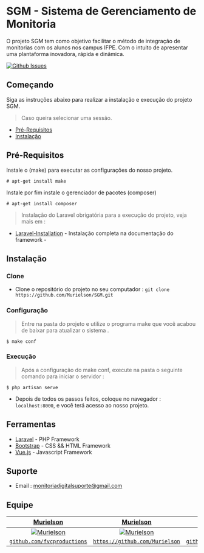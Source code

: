 # SGM - Sistema de Gerenciamento de Monitoria
O projeto SGM tem como objetivo facilitar o método de integração de monitorias com os alunos nos campus IFPE. Com o intuito de apresentar uma plantaforma inovadora, rápida e dinâmica.

[![Github Issues](http://githubbadges.herokuapp.com/Murielson/SGM/issues.svg?style=flat-square)](https://github.com/Murielson/SGM/issues)
## Começando
Siga as instruções abaixo para realizar a instalação e execução do projeto SGM.
> Caso queira selecionar uma sessão.

- [Pré-Requisitos](#pré-requisitos)
- [Instalação](#instalação)

## Pré-Requisitos

Instale o (make) para executar as configurações do nosso projeto.
```
# apt-get install make 
```
Instale por fim instale o gerenciador de pacotes (composer)
```
# apt-get install composer 
```
> Instalação do Laravel obrigatória para a execução do projeto, veja mais em :
* [Laravel-Installation](https://laravel.com/docs/5.8/installation) - Instalação completa na documentação do framework -

## Instalação
### Clone
- Clone o repositório do projeto no seu computador : ```git clone https://github.com/Murielson/SGM.git ```
### Configuração
> Entre na pasta do projeto e utilize o programa make que você acabou de baixar para atualizar o sistema .
```
$ make conf

```
### Execução
> Após a configuração do make conf, execute na pasta o seguinte comando para iniciar o servidor :
```
$ php artisan serve

```
- Depois de todos os passos feitos, coloque no navegador : ``` localhost:8000 ```, e você terá acesso ao nosso projeto.
## Ferramentas
- [Laravel](https://laravel.com) - PHP Framework
- [Bootstrap](https://getbootstrap.com/) - CSS && HTML Framework
- [Vue.js](https://vuejs.org/) - Javascript Framework
## Suporte

- Email : monitoriadigitalsuporte@gmail.com

## Equipe

| <a href="https://github.com/Murielson" target="_blank">Murielson</a> | <a href="https://github.com/Murielson" target="_blank">Murielson</a> | <a href="https://github.com/Murielson" target="_blank">Murielson</a> | <a href="https://github.com/Murielson" target="_blank">Murielson</a> | <a href="https://github.com/Murielson" target="_blank">Murielson</a> | <a href="https://github.com/Murielson" target="_blank">Murielson</a> | 
| :---: |:---:| :---:| :---:| :---:| :---:|
| [![Murielson](https://avatars0.githubusercontent.com/u/40250320?s=150&v=90)](https://github.com/Murielson)    | [![Murielson](https://avatars0.githubusercontent.com/u/40250320?s=150&v=90)](https://github.com/Murielson) | [![Murielson](https://avatars0.githubusercontent.com/u/40250320?s=150&v=90)](https://github.com/Murielson) | [![Murielson](https://avatars0.githubusercontent.com/u/40250320?s=150&v=90)](https://github.com/Murielson) | [![Murielson](https://avatars0.githubusercontent.com/u/40250320?s=150&v=90)](https://github.com/Murielson) | [![Murielson](https://avatars0.githubusercontent.com/u/40250320?s=150&v=90)](https://github.com/Murielson) |
| <a href="http://github.com/fvcproductions" target="_blank">`github.com/fvcproductions`</a> | <a href="http://github.com/fvcproductions" target="_blank">`https://github.com/Murielson`</a> | <a href="http://github.com/fvcproductions" target="_blank">`github.com/fvcproductions`</a> | <a href="http://github.com/fvcproductions" target="_blank">`github.com/fvcproductions`</a> | <a href="http://github.com/fvcproductions" target="_blank">`github.com/fvcproductions`</a> | <a href="http://github.com/fvcproductions" target="_blank">`github.com/fvcproductions`</a> |

